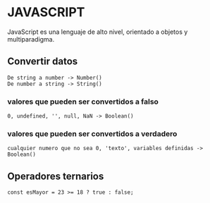 # JAVASCRIPT

JavaScript es una lenguaje de alto nivel, orientado a objetos y multiparadigma.

## Convertir datos
`De string a number -> Number()`  
`De number a string -> String()`

### valores que pueden ser convertidos a falso
`0, undefined, '', null, NaN -> Boolean()`

### valores que pueden ser convertidos a verdadero
`cualquier numero que no sea 0, 'texto', variables definidas -> Boolean()`

## Operadores ternarios
`const esMayor = 23 >= 18 ? true : false;`